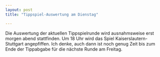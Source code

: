 ```yaml
---
layout: post
title: "Tippspiel-Auswertung am Dienstag"

---
```


Die Auswertung der aktuellen Tippspielrunde wird ausnahmsweise erst morgen abend stattfinden. Um 18 Uhr wird das Spiel Kaiserslautern-Stuttgart angepfiffen. Ich denke, auch dann ist noch genug Zeit bis zum Ende der Tippabgabe für die nächste Runde am Freitag.


